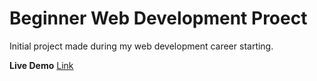 # Beginner Web Development Proect
Initial project made during my web development career starting.

**Live Demo** 
[Link](https://ramjonchhen.github.io/old-school-works-1/ "Get Access to live demo" )
